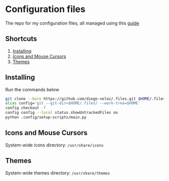 # Configuration files
The repo for my configuration files, all managed using this [guide](https://www.atlassian.com/git/tutorials/dotfiles)

## Shortcuts
1. [Installing](#installing)
2. [Icons and Mouse Cursors](#icons-and-mouse-cursors)
3. [Themes](#themes)

## Installing
Run the commands below
```bash
git clone --bare https://github.com/diego-velez/.files.git $HOME/.files
alias config='git --git-dir=$HOME/.files/ --work-tree=$HOME'
config checkout -f
config config --local status.showUntrackedFiles no
python .config/setup-scripts/main.py
```

## Icons and Mouse Cursors
System-wide icons directory: `/usr/share/icons`

## Themes
System-wide themes directory: `/usr/share/themes`

